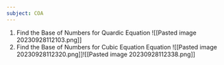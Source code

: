```yaml
---
subject: COA
---
```


1. Find the Base of Numbers for Quardic Equation ![[Pasted image 20230928112103.png]]
2. Find the Base of Numbers for Cubic Equation Equation ![[Pasted image 20230928112320.png]]![[Pasted image 20230928112338.png]]